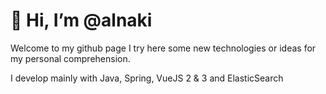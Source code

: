 # 👋 Hi, I’m @alnaki

Welcome to my github page
I try here some new technologies or ideas for my personal comprehension.

I develop mainly with Java, Spring, VueJS 2 & 3 and ElasticSearch
